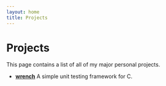 ```yaml
---
layout: home
title: Projects
---
```


Projects
========

This page contains a list of all of my major personal projects.

- [**wrench**](/wrench/home) A simple unit testing framework for C.